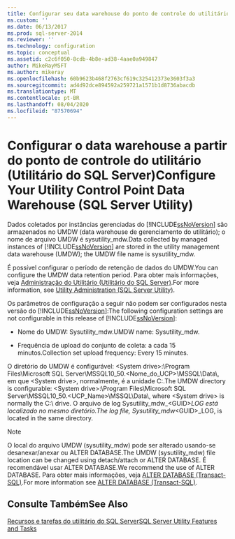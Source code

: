 ```yaml
---
title: Configurar seu data warehouse do ponto de controle do utilitário (Utilitário do SQL Server) | Microsoft Docs
ms.custom: ''
ms.date: 06/13/2017
ms.prod: sql-server-2014
ms.reviewer: ''
ms.technology: configuration
ms.topic: conceptual
ms.assetid: c2c6f050-8cdb-4b8e-ad38-4aae0a949847
author: MikeRayMSFT
ms.author: mikeray
ms.openlocfilehash: 60b9623b468f2763cf619c325412373e3603f3a3
ms.sourcegitcommit: ad4d92dce894592a259721a1571b1d8736abacdb
ms.translationtype: MT
ms.contentlocale: pt-BR
ms.lasthandoff: 08/04/2020
ms.locfileid: "87570694"
---
```

# <a name="configure-your-utility-control-point-data-warehouse-sql-server-utility"></a><span data-ttu-id="92383-102">Configurar o data warehouse a partir do ponto de controle do utilitário (Utilitário do SQL Server)</span><span class="sxs-lookup"><span data-stu-id="92383-102">Configure Your Utility Control Point Data Warehouse (SQL Server Utility)</span></span>
  <span data-ttu-id="92383-103">Dados coletados por instâncias gerenciadas do [!INCLUDE[ssNoVersion](../../includes/ssnoversion-md.md)] são armazenados no UMDW (data warehouse de gerenciamento do utilitário); o nome de arquivo UMDW é sysutility_mdw.</span><span class="sxs-lookup"><span data-stu-id="92383-103">Data collected by managed instances of [!INCLUDE[ssNoVersion](../../includes/ssnoversion-md.md)] are stored in the utility management data warehouse (UMDW); the UMDW file name is sysutility_mdw.</span></span>  
  
 <span data-ttu-id="92383-104">É possível configurar o período de retenção de dados do UMDW.</span><span class="sxs-lookup"><span data-stu-id="92383-104">You can configure the UMDW data retention period.</span></span> <span data-ttu-id="92383-105">Para obter mais informações, veja [Administração do Utilitário &#40;Utilitário do SQL Server&#41;](../../database-engine/utility-administration-sql-server-utility.md).</span><span class="sxs-lookup"><span data-stu-id="92383-105">For more information, see [Utility Administration &#40;SQL Server Utility&#41;](../../database-engine/utility-administration-sql-server-utility.md).</span></span>  
  
 <span data-ttu-id="92383-106">Os parâmetros de configuração a seguir não podem ser configurados nesta versão do [!INCLUDE[ssNoVersion](../../includes/ssnoversion-md.md)]:</span><span class="sxs-lookup"><span data-stu-id="92383-106">The following configuration settings are not configurable in this release of [!INCLUDE[ssNoVersion](../../includes/ssnoversion-md.md)]:</span></span>  
  
-   <span data-ttu-id="92383-107">Nome do UMDW: Sysutility_mdw.</span><span class="sxs-lookup"><span data-stu-id="92383-107">UMDW name: Sysutility_mdw.</span></span>  
  
-   <span data-ttu-id="92383-108">Frequência de upload do conjunto de coleta: a cada 15 minutos.</span><span class="sxs-lookup"><span data-stu-id="92383-108">Collection set upload frequency: Every 15 minutes.</span></span>  
  
 <span data-ttu-id="92383-109">O diretório do UMDW é configurável: \<System drive>:\Program Files\Microsoft SQL Server\MSSQL10_50.<Nome_do_UCP>\MSSQL\Data\\, em que \<System drive>, normalmente, é a unidade C:\.</span><span class="sxs-lookup"><span data-stu-id="92383-109">The UMDW directory is configurable: \<System drive>:\Program Files\Microsoft SQL Server\MSSQL10_50.<UCP_Name>\MSSQL\Data\\, where \<System drive> is normally the C:\ drive.</span></span> <span data-ttu-id="92383-110">O arquivo de log Sysutility_mdw_\<GUID>_LOG está localizado no mesmo diretório.</span><span class="sxs-lookup"><span data-stu-id="92383-110">The log file, Sysutility_mdw_\<GUID>_LOG, is located in the same directory.</span></span>  
  
> [!NOTE]  
>  <span data-ttu-id="92383-111">O local do arquivo UMDW (sysutility_mdw) pode ser alterado usando-se desanexar/anexar ou ALTER DATABASE.</span><span class="sxs-lookup"><span data-stu-id="92383-111">The UMDW (sysutility_mdw) file location can be changed using detach/attach or ALTER DATABASE.</span></span> <span data-ttu-id="92383-112">É recomendável usar ALTER DATABASE.</span><span class="sxs-lookup"><span data-stu-id="92383-112">We recommend the use of ALTER DATABASE.</span></span> <span data-ttu-id="92383-113">Para obter mais informações, veja [ALTER DATABASE &#40;Transact-SQL&#41;](/sql/t-sql/statements/alter-database-transact-sql).</span><span class="sxs-lookup"><span data-stu-id="92383-113">For more information see [ALTER DATABASE &#40;Transact-SQL&#41;](/sql/t-sql/statements/alter-database-transact-sql).</span></span>  
  
## <a name="see-also"></a><span data-ttu-id="92383-114">Consulte Também</span><span class="sxs-lookup"><span data-stu-id="92383-114">See Also</span></span>  
 [<span data-ttu-id="92383-115">Recursos e tarefas do utilitário do SQL Server</span><span class="sxs-lookup"><span data-stu-id="92383-115">SQL Server Utility Features and Tasks</span></span>](sql-server-utility-features-and-tasks.md)  
  
  
